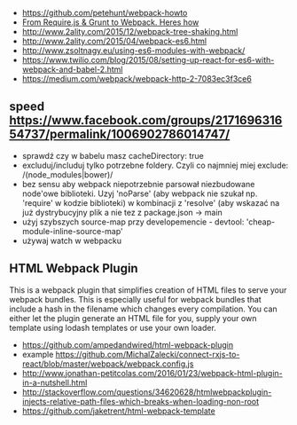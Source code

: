 - https://github.com/petehunt/webpack-howto
- [From Require.js & Grunt to Webpack. Heres how](https://blog.serverdensity.com/the-journey-to-webpack/)
- http://www.2ality.com/2015/12/webpack-tree-shaking.html
- http://www.2ality.com/2015/04/webpack-es6.html
- http://www.zsoltnagy.eu/using-es6-modules-with-webpack/
- https://www.twilio.com/blog/2015/08/setting-up-react-for-es6-with-webpack-and-babel-2.html
- https://medium.com/webpack/webpack-http-2-7083ec3f3ce6

## speed https://www.facebook.com/groups/217169631654737/permalink/1006902786014747/

- sprawdź czy w babelu masz cacheDirectory: true
- excluduj/includuj tylko potrzebne foldery. Czyli co najmniej miej exclude: /(node_modules|bower)/
- bez sensu aby webpack niepotrzebnie parsował niezbudowane node'owe biblioteki. Uzyj 'noParse' (aby webpack nie szukał np. 'require' w kodzie biblioteki) w kombinacji z 'resolve' (aby wskazać na już dystrybucyjny plik a nie tez z package.json -> main
- użyj szybszych source-map przy developemencie - devtool: 'cheap-module-inline-source-map'
- używaj watch w webpacku

## HTML Webpack Plugin

This is a webpack plugin that simplifies creation of HTML files to serve your webpack bundles. This is especially useful for webpack bundles that include a hash in the filename which changes every compilation. You can either let the plugin generate an HTML file for you, supply your own template using lodash templates or use your own loader.

- https://github.com/ampedandwired/html-webpack-plugin
- example https://github.com/MichalZalecki/connect-rxjs-to-react/blob/master/webpack/webpack.config.js
- http://www.jonathan-petitcolas.com/2016/01/23/webpack-html-plugin-in-a-nutshell.html
- http://stackoverflow.com/questions/34620628/htmlwebpackplugin-injects-relative-path-files-which-breaks-when-loading-non-root
- https://github.com/jaketrent/html-webpack-template
